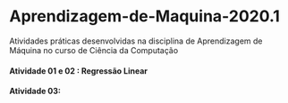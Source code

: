 # Aprendizagem-de-Maquina-2020.1
Atividades práticas desenvolvidas na disciplina de Aprendizagem de Máquina no curso de Ciência da Computação

#### Atividade 01 e 02 : Regressão Linear
#### Atividade 03:
